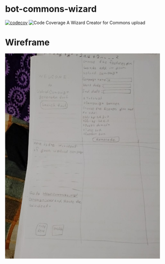 # bot-commons-wizard
[![codecov](https://codecov.io/gh/nokibsarkar/bot-commons-wizard/graph/badge.svg?token=9Q7HNHUH0U)](https://codecov.io/gh/nokibsarkar/bot-commons-wizard)
![Code Coverage](https://codecov.io/gh/nokibsarkar/bot-commons-wizard/graphs/tree.svg?token=9Q7HNHUH0U)
A Wizard Creator for Commons upload
# Wireframe
![Wireframe](wireframe.jpg)
